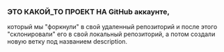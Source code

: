 ### ЭТО КАКОЙ_ТО ПРОЕКТ НА GitHub аккаунте,
который мы "форкнули" в свой удаленный репозиторий и после этого "склонировали" его в свой локальный репозиторий, а потом создали новую ветку под названием description.
